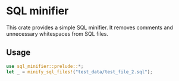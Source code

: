# SQL minifier
This crate provides a simple SQL minifier. It removes comments and unnecessary whitespaces from SQL files.

## Usage
```rust
use sql_minifier::prelude::*;
let _ = minify_sql_files!("test_data/test_file_2.sql");
```
